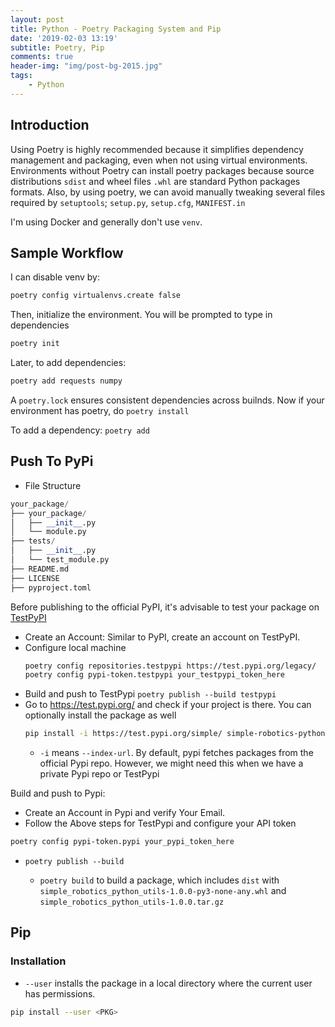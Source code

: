 ```yaml
---
layout: post
title: Python - Poetry Packaging System and Pip
date: '2019-02-03 13:19'
subtitle: Poetry, Pip
comments: true
header-img: "img/post-bg-2015.jpg"
tags:
    - Python
---
```


## Introduction

Using Poetry is highly recommended because it simplifies dependency management and packaging, even when not using virtual environments. Environments without Poetry can install poetry packages because source distributions `sdist` and wheel files `.whl` are standard Python packages formats. Also, by using poetry, we can avoid manually tweaking several files required by `setuptools`; `setup.py`, `setup.cfg`, `MANIFEST.in`

I'm using Docker and generally don't use `venv`.

## Sample Workflow

I can disable venv by:

```python
poetry config virtualenvs.create false
```

Then, initialize the environment. You will be prompted to type in dependencies

```python
poetry init
```

Later, to add dependencies:

```python
poetry add requests numpy
```

A `poetry.lock` ensures consistent dependencies across builnds. Now if your environment has poetry, do `poetry install`

To add a dependency: `poetry add`

## Push To PyPi

- File Structure

```python
your_package/
├── your_package/
│   ├── __init__.py
│   └── module.py
├── tests/
│   ├── __init__.py
│   └── test_module.py
├── README.md
├── LICENSE
├── pyproject.toml
```

Before publishing to the official PyPI, it's advisable to test your package on [TestPyPI](https://test.pypi.org/)

- Create an Account: Similar to PyPI, create an account on TestPyPI.
- Configure local machine
    ```bash
    poetry config repositories.testpypi https://test.pypi.org/legacy/ 
    poetry config pypi-token.testpypi your_testpypi_token_here
    ```
- Build and push to TestPypi `poetry publish --build testpypi`
- Go to https://test.pypi.org/ and check if your project is there. You can optionally install the package as well
    ```bash
    pip install -i https://test.pypi.org/simple/ simple-robotics-python-utils
    ```
    - `-i` means `--index-url`. By default, pypi fetches packages from the official Pypi repo. However, we might need this when we have a private Pypi repo or TestPypi

Build and push to Pypi: 
- Create an Account in Pypi and verify Your Email.
- Follow the Above steps for TestPypi and configure your API token

```bash
poetry config pypi-token.pypi your_pypi_token_here
```

- `poetry publish --build`

    - `poetry build` to build a package, which includes `dist` with `simple_robotics_python_utils-1.0.0-py3-none-any.whl` and `simple_robotics_python_utils-1.0.0.tar.gz`

## Pip

### Installation

- `--user`  installs the package in a local directory where the current user has permissions. 

```bash
pip install --user <PKG>
```